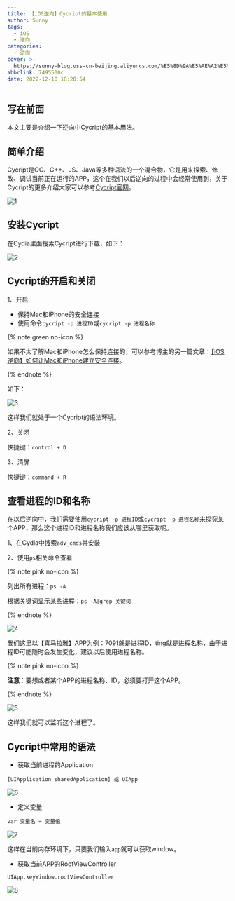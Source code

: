 ```yaml
---
title: 【iOS逆向】Cycript的基本使用
author: Sunny
tags:
  - iOS
  - 逆向
categories:
  - 逆向
cover: >-
  https://sunny-blog.oss-cn-beijing.aliyuncs.com/%E5%8D%9A%E5%AE%A2%E5%B0%81%E9%9D%A2%E5%9B%BE%E6%96%87%E4%BB%B6/cover57.jpg
abbrlink: 7495500c
date: 2022-12-10 18:20:54
---
```


## 写在前面

本文主要是介绍一下逆向中Cycript的基本用法。

## 简单介绍

Cycript是OC、C++、JS、Java等多种语法的一个混合物，它是用来探索、修改、调试当前正在运行的APP，这个在我们以后逆向的过程中会经常使用到，关于Cycript的更多介绍大家可以参考[Cycript官网](!http://www.cycript.org/)。

![1](https://sunny-blog.oss-cn-beijing.aliyuncs.com/202212/1210/1.png)

## 安装Cycript

在Cydia里面搜索Cycript进行下载，如下：

![2](https://sunny-blog.oss-cn-beijing.aliyuncs.com/202212/1210/2.png)

## Cycript的开启和关闭

1、开启

+ 保持Mac和iPhone的安全连接
+ 使用命令`cycript -p 进程ID`或`cycript -p 进程名称`

{% note green no-icon %}

如果不太了解Mac和iPhone怎么保持连接的，可以参考博主的另一篇文章：[【iOS逆向】如何让Mac和iPhone建立安全连接](!https://codersunny.com/posts/7df93f3b/)。

{% endnote %}

如下：

![3](https://sunny-blog.oss-cn-beijing.aliyuncs.com/202212/1210/3.png)

这样我们就处于一个Cycript的语法环境。

2、关闭

快捷键：`control + D`

3、清屏

快捷键：`command + R`

## 查看进程的ID和名称

在以后逆向中，我们需要使用`cycript -p 进程ID`或`cycript -p 进程名称`来探究某个APP，那么这个进程ID和进程名称我们应该从哪里获取呢。

1、在Cydia中搜索`adv_cmds`并安装

2、使用`ps`相关命令查看

{% note pink no-icon %}

列出所有进程：`ps -A`

根据关键词显示某些进程：`ps -A|grep 关键词`

{% endnote %}

![4](https://sunny-blog.oss-cn-beijing.aliyuncs.com/202212/1210/4.png)

我们这里以【喜马拉雅】APP为例：7091就是进程ID，ting就是进程名称，由于进程ID可能随时会发生变化，建议以后使用进程名称。

{% note pink no-icon %}

**注意**：要想或者某个APP的进程名称、ID，必须要打开这个APP。

{% endnote %}

![5](https://sunny-blog.oss-cn-beijing.aliyuncs.com/202212/1210/5.png)

这样我们就可以监听这个进程了。

## Cycript中常用的语法

+ 获取当前进程的Application

```objc
[UIApplication sharedApplication] 或 UIApp
```

![6](https://sunny-blog.oss-cn-beijing.aliyuncs.com/202212/1210/6.png)

+ 定义变量

```objc
var 变量名 = 变量值
```

![7](https://sunny-blog.oss-cn-beijing.aliyuncs.com/202212/1210/7.png)

这样在当前内存环境下，只要我们输入`app`就可以获取window。

+ 获取当前APP的RootViewController

```objc
UIApp.keyWindow.rootViewController
```

![8](https://sunny-blog.oss-cn-beijing.aliyuncs.com/202212/1210/8.png)

































